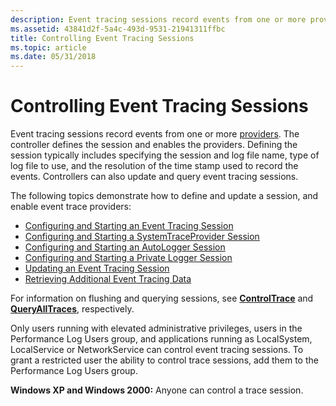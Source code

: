 ```yaml
---
description: Event tracing sessions record events from one or more providers.
ms.assetid: 43841d2f-5a4c-493d-9531-21941311ffbc
title: Controlling Event Tracing Sessions
ms.topic: article
ms.date: 05/31/2018
---
```


# Controlling Event Tracing Sessions

Event tracing sessions record events from one or more [providers](providing-events.md). The controller defines the session and enables the providers. Defining the session typically includes specifying the session and log file name, type of log file to use, and the resolution of the time stamp used to record the events. Controllers can also update and query event tracing sessions.

The following topics demonstrate how to define and update a session, and enable event trace providers:

-   [Configuring and Starting an Event Tracing Session](configuring-and-starting-an-event-tracing-session.md)
-   [Configuring and Starting a SystemTraceProvider Session](configuring-and-starting-a-systemtraceprovider-session.md)
-   [Configuring and Starting an AutoLogger Session](configuring-and-starting-an-autologger-session.md)
-   [Configuring and Starting a Private Logger Session](configuring-and-starting-a-private-logger-session.md)
-   [Updating an Event Tracing Session](updating-an-event-tracing-session.md)
-   [Retrieving Additional Event Tracing Data](retrieving-additional-event-tracing-data.md)

For information on flushing and querying sessions, see [**ControlTrace**](/windows/win32/api/evntrace/nf-evntrace-controltracea) and [**QueryAllTraces**](/windows/win32/api/evntrace/nf-evntrace-queryalltracesa), respectively.

Only users running with elevated administrative privileges, users in the Performance Log Users group, and applications running as LocalSystem, LocalService or NetworkService can control event tracing sessions. To grant a restricted user the ability to control trace sessions, add them to the Performance Log Users group.

**Windows XP and Windows 2000:** Anyone can control a trace session.

 

 
